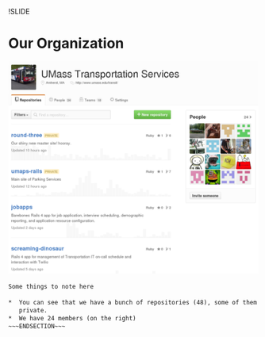 !SLIDE 
# Our Organization #

![umts org](org.png)

~~~SECTION:notes~~~
Some things to note here

*  You can see that we have a bunch of repositories (48), some of them
   private.
*  We have 24 members (on the right)
~~~ENDSECTION~~~

